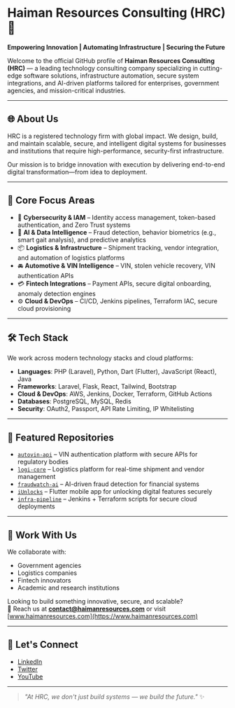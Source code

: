 # Haiman Resources Consulting (HRC) 🚀

**Empowering Innovation | Automating Infrastructure | Securing the Future**

Welcome to the official GitHub profile of **Haiman Resources Consulting (HRC)** — a leading technology consulting company specializing in cutting-edge software solutions, infrastructure automation, secure system integrations, and AI-driven platforms tailored for enterprises, government agencies, and mission-critical industries.

---

## 🌐 About Us

HRC is a registered technology firm with global impact. We design, build, and maintain scalable, secure, and intelligent digital systems for businesses and institutions that require high-performance, security-first infrastructure.

Our mission is to bridge innovation with execution by delivering end-to-end digital transformation—from idea to deployment.

---

## 💼 Core Focus Areas

- 🔐 **Cybersecurity & IAM** – Identity access management, token-based authentication, and Zero Trust systems  
- 🧠 **AI & Data Intelligence** – Fraud detection, behavior biometrics (e.g., smart gait analysis), and predictive analytics  
- 📦 **Logistics & Infrastructure** – Shipment tracking, vendor integration, and automation of logistics platforms  
- 🚘 **Automotive & VIN Intelligence** – VIN, stolen vehicle recovery, VIN authentication APIs  
- 💳 **Fintech Integrations** – Payment APIs, secure digital onboarding, anomaly detection engines  
- ⚙️ **Cloud & DevOps** – CI/CD, Jenkins pipelines, Terraform IAC, secure cloud provisioning  

---

## 🛠️ Tech Stack

We work across modern technology stacks and cloud platforms:

- **Languages**: PHP (Laravel), Python, Dart (Flutter), JavaScript (React), Java  
- **Frameworks**: Laravel, Flask, React, Tailwind, Bootstrap  
- **Cloud & DevOps**: AWS, Jenkins, Docker, Terraform, GitHub Actions  
- **Databases**: PostgreSQL, MySQL, Redis  
- **Security**: OAuth2, Passport, API Rate Limiting, IP Whitelisting  

---

## 📌 Featured Repositories

- [`autovin-api`](https://github.com/haimanresources/autovin-api) – VIN authentication platform with secure APIs for regulatory bodies  
- [`logi-core`](https://github.com/haimanresources/logi-core) – Logistics platform for real-time shipment and vendor management  
- [`fraudwatch-ai`](https://github.com/haimanresources/fraudwatch-ai) – AI-driven fraud detection for financial systems  
- [`iUnlocks`](https://github.com/haimanresources/iUnlocks) – Flutter mobile app for unlocking digital features securely  
- [`infra-pipeline`](https://github.com/haimanresources/infra-pipeline) – Jenkins + Terraform scripts for secure cloud deployments  

---

## 👥 Work With Us

We collaborate with:

- Government agencies  
- Logistics companies  
- Fintech innovators  
- Academic and research institutions  

Looking to build something innovative, secure, and scalable?  
📩 Reach us at **contact@haimanresources.com** or visit [www.haimanresources.com](https://www.haimanresources.com)

---

## 🤝 Let's Connect

- [LinkedIn](https://www.linkedin.com/company/haimanresources)
- [Twitter](https://twitter.com/haimanresources)
- [YouTube](https://www.youtube.com/@haimanresources)

---

> _"At HRC, we don't just build systems — we build the future."_ ✨